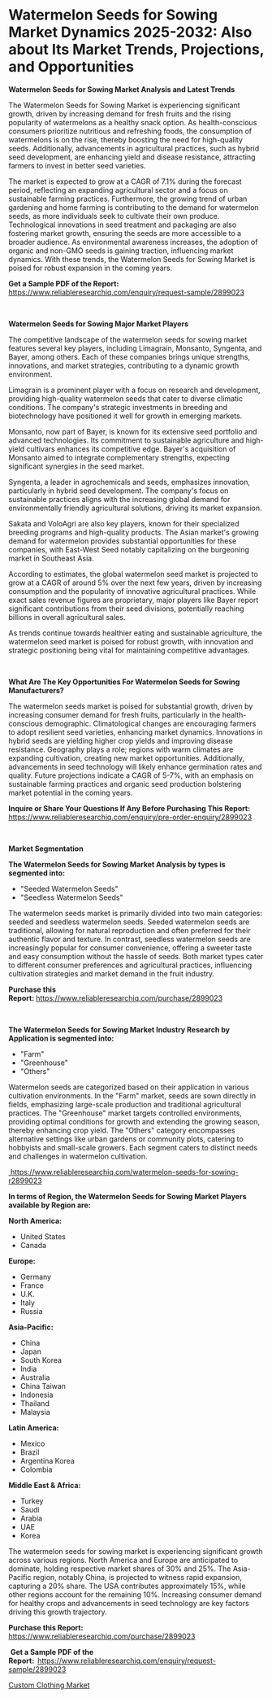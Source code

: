 <p><h1>Watermelon Seeds for Sowing Market Dynamics 2025-2032: Also about Its Market Trends, Projections, and Opportunities</h1></p><p><strong>Watermelon Seeds for Sowing Market Analysis and Latest Trends</strong></p>
<p><p>The Watermelon Seeds for Sowing Market is experiencing significant growth, driven by increasing demand for fresh fruits and the rising popularity of watermelons as a healthy snack option. As health-conscious consumers prioritize nutritious and refreshing foods, the consumption of watermelons is on the rise, thereby boosting the need for high-quality seeds. Additionally, advancements in agricultural practices, such as hybrid seed development, are enhancing yield and disease resistance, attracting farmers to invest in better seed varieties.</p><p>The market is expected to grow at a CAGR of 7.1% during the forecast period, reflecting an expanding agricultural sector and a focus on sustainable farming practices. Furthermore, the growing trend of urban gardening and home farming is contributing to the demand for watermelon seeds, as more individuals seek to cultivate their own produce. Technological innovations in seed treatment and packaging are also fostering market growth, ensuring the seeds are more accessible to a broader audience. As environmental awareness increases, the adoption of organic and non-GMO seeds is gaining traction, influencing market dynamics. With these trends, the Watermelon Seeds for Sowing Market is poised for robust expansion in the coming years.</p></p>
<p><strong>Get a Sample PDF of the Report:&nbsp;</strong> <a href="https://www.reliableresearchiq.com/enquiry/request-sample/2899023?utm_campaign=2297&utm_medium=2&utm_source=Github&utm_content=ia&utm_term=15032025&utm_id=watermelon-seeds-for-sowing">https://www.reliableresearchiq.com/enquiry/request-sample/2899023</a></p>
<p>&nbsp;</p>
<p><strong>Watermelon Seeds for Sowing Major Market Players</strong></p>
<p><p>The competitive landscape of the watermelon seeds for sowing market features several key players, including Limagrain, Monsanto, Syngenta, and Bayer, among others. Each of these companies brings unique strengths, innovations, and market strategies, contributing to a dynamic growth environment.</p><p>Limagrain is a prominent player with a focus on research and development, providing high-quality watermelon seeds that cater to diverse climatic conditions. The company's strategic investments in breeding and biotechnology have positioned it well for growth in emerging markets.</p><p>Monsanto, now part of Bayer, is known for its extensive seed portfolio and advanced technologies. Its commitment to sustainable agriculture and high-yield cultivars enhances its competitive edge. Bayer's acquisition of Monsanto aimed to integrate complementary strengths, expecting significant synergies in the seed market.</p><p>Syngenta, a leader in agrochemicals and seeds, emphasizes innovation, particularly in hybrid seed development. The company's focus on sustainable practices aligns with the increasing global demand for environmentally friendly agricultural solutions, driving its market expansion.</p><p>Sakata and VoloAgri are also key players, known for their specialized breeding programs and high-quality products. The Asian market's growing demand for watermelon provides substantial opportunities for these companies, with East-West Seed notably capitalizing on the burgeoning market in Southeast Asia.</p><p>According to estimates, the global watermelon seed market is projected to grow at a CAGR of around 5% over the next few years, driven by increasing consumption and the popularity of innovative agricultural practices. While exact sales revenue figures are proprietary, major players like Bayer report significant contributions from their seed divisions, potentially reaching billions in overall agricultural sales.</p><p>As trends continue towards healthier eating and sustainable agriculture, the watermelon seed market is poised for robust growth, with innovation and strategic positioning being vital for maintaining competitive advantages.</p></p>
<p>&nbsp;</p>
<p><strong>What Are The Key Opportunities For Watermelon Seeds for Sowing Manufacturers?</strong></p>
<p><p>The watermelon seeds market is poised for substantial growth, driven by increasing consumer demand for fresh fruits, particularly in the health-conscious demographic. Climatological changes are encouraging farmers to adopt resilient seed varieties, enhancing market dynamics. Innovations in hybrid seeds are yielding higher crop yields and improving disease resistance. Geography plays a role; regions with warm climates are expanding cultivation, creating new market opportunities. Additionally, advancements in seed technology will likely enhance germination rates and quality. Future projections indicate a CAGR of 5-7%, with an emphasis on sustainable farming practices and organic seed production bolstering market potential in the coming years.</p></p>
<p><strong>Inquire or Share Your Questions If Any Before Purchasing This Report:</strong> <a href="https://www.reliableresearchiq.com/enquiry/pre-order-enquiry/2899023?utm_campaign=2297&utm_medium=2&utm_source=Github&utm_content=ia&utm_term=15032025&utm_id=watermelon-seeds-for-sowing">https://www.reliableresearchiq.com/enquiry/pre-order-enquiry/2899023</a></p>
<p>&nbsp;</p>
<p><strong>Market Segmentation</strong></p>
<p><strong>The Watermelon Seeds for Sowing Market Analysis by types is segmented into:</strong></p>
<p><ul><li>"Seeded Watermelon Seeds"</li><li>"Seedless Watermelon Seeds"</li></ul></p>
<p><p>The watermelon seeds market is primarily divided into two main categories: seeded and seedless watermelon seeds. Seeded watermelon seeds are traditional, allowing for natural reproduction and often preferred for their authentic flavor and texture. In contrast, seedless watermelon seeds are increasingly popular for consumer convenience, offering a sweeter taste and easy consumption without the hassle of seeds. Both market types cater to different consumer preferences and agricultural practices, influencing cultivation strategies and market demand in the fruit industry.</p></p>
<p><strong>Purchase this Report:&nbsp;</strong><a href="https://www.reliableresearchiq.com/purchase/2899023?utm_campaign=2297&utm_medium=2&utm_source=Github&utm_content=ia&utm_term=15032025&utm_id=watermelon-seeds-for-sowing">https://www.reliableresearchiq.com/purchase/2899023</a></p>
<p>&nbsp;</p>
<p><strong>The Watermelon Seeds for Sowing Market Industry Research by Application is segmented into:</strong></p>
<p><ul><li>"Farm"</li><li> "Greenhouse"</li><li>"Others"</li></ul></p>
<p><p>Watermelon seeds are categorized based on their application in various cultivation environments. In the "Farm" market, seeds are sown directly in fields, emphasizing large-scale production and traditional agricultural practices. The "Greenhouse" market targets controlled environments, providing optimal conditions for growth and extending the growing season, thereby enhancing crop yield. The "Others" category encompasses alternative settings like urban gardens or community plots, catering to hobbyists and small-scale growers. Each segment caters to distinct needs and challenges in watermelon cultivation.</p></p>
<p><a href="https://www.reliableresearchiq.com/watermelon-seeds-for-sowing-r2899023?utm_campaign=2297&utm_medium=2&utm_source=Github&utm_content=ia&utm_term=15032025&utm_id=watermelon-seeds-for-sowing">&nbsp;https://www.reliableresearchiq.com/watermelon-seeds-for-sowing-r2899023</a></p>
<p><strong>In terms of Region, the Watermelon Seeds for Sowing Market Players available by Region are:</strong></p>
<p>
    <p> <strong> North America: </strong>
        <ul>
            <li>United States</li>
            <li>Canada</li>
        </ul>
        </p> 
    <p> <strong> Europe: </strong>
        <ul>
            <li>Germany</li>
            <li>France</li>
            <li>U.K.</li>
            <li>Italy</li>
            <li>Russia</li>
        </ul>
        </p> 
    <p> <strong> Asia-Pacific: </strong>
        <ul>
            <li>China</li>
            <li>Japan</li>
            <li>South Korea</li>
            <li>India</li>
            <li>Australia</li>
            <li>China Taiwan</li>
            <li>Indonesia</li>
            <li>Thailand</li>
            <li>Malaysia</li>
        </ul>
        </p> 
    <p> <strong> Latin America: </strong>
        <ul>
            <li>Mexico</li>
            <li>Brazil</li>
            <li>Argentina Korea</li>
            <li>Colombia</li>
        </ul>
        </p> 
    <p> <strong> Middle East & Africa: </strong>
        <ul>
            <li>Turkey</li>
            <li>Saudi</li>
            <li>Arabia</li>
            <li>UAE</li>
            <li>Korea</li>
        </ul>
    </p>
    </p>
<p><p>The watermelon seeds for sowing market is experiencing significant growth across various regions. North America and Europe are anticipated to dominate, holding respective market shares of 30% and 25%. The Asia-Pacific region, notably China, is projected to witness rapid expansion, capturing a 20% share. The USA contributes approximately 15%, while other regions account for the remaining 10%. Increasing consumer demand for healthy crops and advancements in seed technology are key factors driving this growth trajectory.</p></p>
<p><strong>Purchase this Report: </strong><a href="https://www.reliableresearchiq.com/purchase/2899023?utm_campaign=2297&utm_medium=2&utm_source=Github&utm_content=ia&utm_term=15032025&utm_id=watermelon-seeds-for-sowing">https://www.reliableresearchiq.com/purchase/2899023</a></p>
<p>&nbsp;<strong>Get a Sample PDF of the Report:&nbsp;&nbsp;</strong><a href="https://www.reliableresearchiq.com/enquiry/request-sample/2899023?utm_campaign=2297&utm_medium=2&utm_source=Github&utm_content=ia&utm_term=15032025&utm_id=watermelon-seeds-for-sowing">https://www.reliableresearchiq.com/enquiry/request-sample/2899023</a></p>
<p><strong></strong></p>
<p><p><a href="https://github.com/AngelaWalsh696/Market-Research-Report-List-1/blob/main/custom-clothing-market.md?utm_campaign=2297&utm_medium=2&utm_source=Github&utm_content=ia&utm_term=15032025&utm_id=watermelon-seeds-for-sowing">Custom Clothing Market</a></p></p>